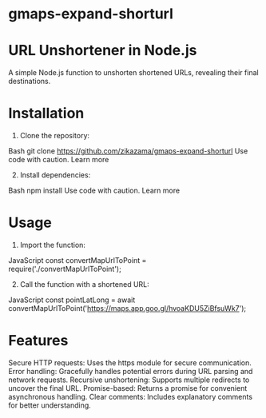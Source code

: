 # gmaps-expand-shorturl


# URL Unshortener in Node.js

A simple Node.js function to unshorten shortened URLs, revealing their final destinations.

# Installation

1. Clone the repository:

Bash
git clone https://github.com/zikazama/gmaps-expand-shorturl
Use code with caution. Learn more

2. Install dependencies:

Bash
npm install
Use code with caution. Learn more

# Usage
1. Import the function:

JavaScript
const convertMapUrlToPoint = require('./convertMapUrlToPoint');

2. Call the function with a shortened URL:

JavaScript
const pointLatLong = await convertMapUrlToPoint('https://maps.app.goo.gl/hvoaKDU5ZiBfsuWk7');

# Features
Secure HTTP requests: Uses the https module for secure communication.
Error handling: Gracefully handles potential errors during URL parsing and network requests.
Recursive unshortening: Supports multiple redirects to uncover the final URL.
Promise-based: Returns a promise for convenient asynchronous handling.
Clear comments: Includes explanatory comments for better understanding.
